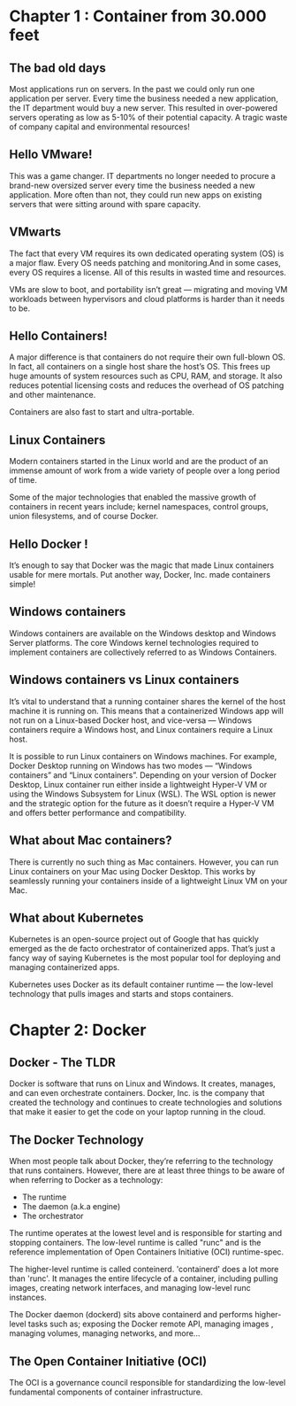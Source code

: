 # Chapter 1 : Container from 30.000 feet

## The bad old days

Most applications run on servers. In the past we could only run one application per server.
Every time the business needed a new application, the IT department would buy a new server.
This resulted in over-powered servers operating as low as 5-10% of their potential capacity. A tragic waste of company
capital and environmental resources!

## Hello VMware!

This was a game changer. IT departments no longer needed to procure a brand-new oversized server every time the business
needed a new application. More often than not, they could run new apps on existing servers that were sitting around with
spare capacity.

## VMwarts

The fact that every VM requires its own dedicated operating system (OS) is a major flaw.
Every OS needs patching and monitoring.And in some cases, every OS requires a license. All of this results in wasted
time and resources.

VMs are slow to boot, and portability isn’t great — migrating and moving VM workloads between hypervisors and cloud
platforms is harder than it needs to be.

## Hello Containers!

A major difference is that containers do not require their own full-blown OS.
In fact, all containers on a single host share the host’s OS. This frees up huge amounts of system resources such as
CPU, RAM, and storage. It also reduces potential licensing costs and reduces the overhead of OS patching and other
maintenance.

Containers are also fast to start and ultra-portable.

## Linux Containers

Modern containers started in the Linux world and are the product of an immense amount of work from a wide variety of
people over a long period of time.

Some of the major technologies that enabled the massive growth of containers in recent years include; kernel namespaces,
control groups, union filesystems, and of course Docker.

## Hello Docker !

It’s enough to say that Docker was the magic that made Linux containers usable for mere mortals. Put another way,
Docker, Inc. made containers simple!

## Windows containers

Windows containers are available on the Windows desktop and Windows Server platforms.
The core Windows kernel technologies required to implement containers are collectively referred to as Windows
Containers.

## Windows containers vs Linux containers

It’s vital to understand that a running container shares the kernel of the host machine it is running on. This means
that a containerized Windows app will not run on a Linux-based Docker host, and vice-versa — Windows containers require
a Windows host, and Linux containers require a Linux host.

It is possible to run Linux containers on Windows machines. For example, Docker Desktop running on Windows has two modes
— “Windows containers” and “Linux containers”. Depending on your version of Docker Desktop, Linux container run either
inside a lightweight Hyper-V VM or using the Windows Subsystem for Linux (WSL). The WSL option is newer and the
strategic option for the future as it doesn’t require a Hyper-V VM and offers better performance and compatibility.

## What about Mac containers?

There is currently no such thing as Mac containers.
However, you can run Linux containers on your Mac using Docker Desktop. This works by seamlessly running your containers
inside of a lightweight Linux VM on your Mac.

## What about Kubernetes

Kubernetes is an open-source project out of Google that has quickly emerged as the de facto orchestrator of
containerized apps. That’s just a fancy way of saying Kubernetes is the most popular tool for deploying and managing
containerized apps.

Kubernetes uses Docker as its default container runtime — the low-level technology that pulls images and starts and
stops containers.

# Chapter 2: Docker

## Docker - The TLDR

Docker is software that runs on Linux and Windows. It creates, manages, and can even orchestrate containers.
Docker, Inc. is the company that created the technology and continues to create technologies and solutions that make it
easier to get the code on your laptop running in the cloud.

## The Docker Technology

When most people talk about Docker, they’re referring to the technology that runs containers. However, there are at
least three things to be aware of when referring to Docker as a technology:

- The runtime
- The daemon (a.k.a engine)
- The orchestrator

The runtime operates at the lowest level and is responsible for starting and stopping containers.
The low-level runtime is called "runc" and is the reference implementation of Open Containers Initiative (OCI)
runtime-spec.

The higher-level runtime is called conteinerd. 'containerd' does a lot more than 'runc'.
It manages the entire lifecycle of a container, including pulling images, creating network interfaces, and managing
low-level runc instances.

The Docker daemon (dockerd) sits above containerd and performs higher-level tasks such as; exposing the Docker remote
API, managing images , managing volumes, managing networks, and more...

## The Open Container Initiative (OCI)

The OCI is a governance council responsible for standardizing the low-level fundamental components of container
infrastructure.
